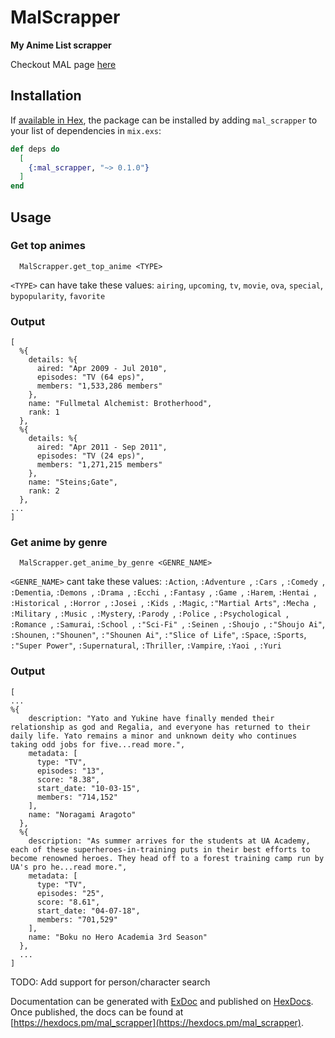 # MalScrapper

**My Anime List scrapper**

Checkout MAL page [here](https://myanimelist.net/)

## Installation

If [available in Hex](https://hex.pm/docs/publish), the package can be installed
by adding `mal_scrapper` to your list of dependencies in `mix.exs`:

```elixir
def deps do
  [
    {:mal_scrapper, "~> 0.1.0"}
  ]
end
```

## Usage

### Get top animes

``` shell
  MalScrapper.get_top_anime <TYPE>
```

`<TYPE>` can have take these values: `airing`, `upcoming`, `tv`, `movie`, `ova`, `special`, `bypopularity`, `favorite`

### Output
``` shell
[
  %{
    details: %{
      aired: "Apr 2009 - Jul 2010",
      episodes: "TV (64 eps)",
      members: "1,533,286 members"
    },
    name: "Fullmetal Alchemist: Brotherhood",
    rank: 1
  },
  %{
    details: %{
      aired: "Apr 2011 - Sep 2011",
      episodes: "TV (24 eps)",
      members: "1,271,215 members"
    },
    name: "Steins;Gate",
    rank: 2
  },
...
]
```
### Get anime by genre

``` shell
  MalScrapper.get_anime_by_genre <GENRE_NAME>
```
`<GENRE_NAME>` cant take these values:
`:Action`, `:Adventure `,  `:Cars `, `:Comedy `, `:Dementia`,
`:Demons `, `:Drama `, `:Ecchi `, `:Fantasy `, `:Game `, `:Harem`,
`:Hentai `, `:Historical `, `:Horror `, `:Josei `, `:Kids `, 
`:Magic`,  `:"Martial Arts"`, `:Mecha `, `:Military `, `:Music `, 
`:Mystery`, `:Parody `, `:Police `, `:Psychological `, `:Romance `, 
`:Samurai`, `:School `, `:"Sci-Fi" `, `:Seinen `, `:Shoujo `, 
`:"Shoujo Ai"`, `:Shounen`, `:"Shounen"`, `:"Shounen Ai"`, 
`:"Slice of Life"`, `:Space`, `:Sports`, `:"Super Power"`, 
`:Supernatural`, `:Thriller`, `:Vampire`, `:Yaoi `,  `:Yuri`


### Output
``` shell
[
...
%{
    description: "Yato and Yukine have finally mended their relationship as god and Regalia, and everyone has returned to their daily life. Yato remains a minor and unknown deity who continues taking odd jobs for five...read more.",
    metadata: [
      type: "TV",
      episodes: "13",
      score: "8.38",
      start_date: "10-03-15",
      members: "714,152"
    ],
    name: "Noragami Aragoto"
  },
  %{
    description: "As summer arrives for the students at UA Academy, each of these superheroes-in-training puts in their best efforts to become renowned heroes. They head off to a forest training camp run by UA's pro he...read more.",
    metadata: [
      type: "TV",
      episodes: "25",
      score: "8.61",
      start_date: "04-07-18",
      members: "701,529"
    ],
    name: "Boku no Hero Academia 3rd Season"
  },
  ...
]
```

TODO: Add support for person/character search



Documentation can be generated with [ExDoc](https://github.com/elixir-lang/ex_doc)
and published on [HexDocs](https://hexdocs.pm). Once published, the docs can
be found at [https://hexdocs.pm/mal_scrapper](https://hexdocs.pm/mal_scrapper).

